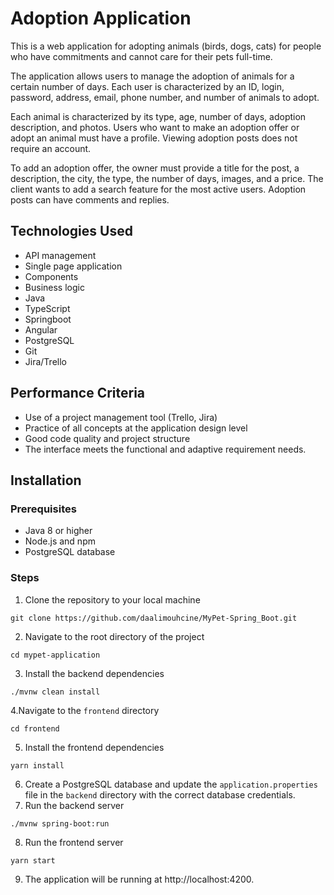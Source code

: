 # Adoption Application

This is a web application for adopting animals (birds, dogs, cats) for people who have commitments and cannot care for their pets full-time.

The application allows users to manage the adoption of animals for a certain number of days. Each user is characterized by an ID, login, password, address, email, phone number, and number of animals to adopt.

Each animal is characterized by its type, age, number of days, adoption description, and photos. Users who want to make an adoption offer or adopt an animal must have a profile. Viewing adoption posts does not require an account.

To add an adoption offer, the owner must provide a title for the post, a description, the city, the type, the number of days, images, and a price. The client wants to add a search feature for the most active users. Adoption posts can have comments and replies.

## Technologies Used
- API management
- Single page application
- Components
- Business logic
- Java
- TypeScript
- Springboot
- Angular
- PostgreSQL
- Git
- Jira/Trello


## Performance Criteria
- Use of a project management tool (Trello, Jira)
- Practice of all concepts at the application design level
- Good code quality and project structure
- The interface meets the functional and adaptive requirement needs.

## Installation

### Prerequisites
- Java 8 or higher
- Node.js and npm
- PostgreSQL database

### Steps
1. Clone the repository to your local machine
```
git clone https://github.com/daalimouhcine/MyPet-Spring_Boot.git
```
2. Navigate to the root directory of the project
```
cd mypet-application
```
3. Install the backend dependencies
```
./mvnw clean install
```
4.Navigate to the `frontend` directory
```
cd frontend
```
5. Install the frontend dependencies
```
yarn install
```
6. Create a PostgreSQL database and update the `application.properties` file in the `backend` directory with the correct database credentials.
7. Run the backend server
```
./mvnw spring-boot:run
```
8. Run the frontend server
```
yarn start
```
9. The application will be running at http://localhost:4200.
